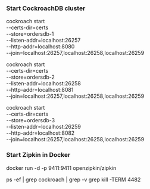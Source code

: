 ### Start CockroachDB cluster

cockroach start \
--certs-dir=certs \
--store=ordersdb-1 \
--listen-addr=localhost:26257 \
--http-addr=localhost:8080 \
--join=localhost:26257,localhost:26258,localhost:26259

cockroach start \
--certs-dir=certs \
--store=ordersdb-2 \
--listen-addr=localhost:26258 \
--http-addr=localhost:8081 \
--join=localhost:26257,localhost:26258,localhost:26259

cockroach start \
--certs-dir=certs \
--store=ordersdb-3 \
--listen-addr=localhost:26259 \
--http-addr=localhost:8082 \
--join=localhost:26257,localhost:26258,localhost:26259

### Start Zipkin in Docker
docker run -d -p 9411:9411 openzipkin/zipkin


ps -ef | grep cockroach | grep -v grep
kill -TERM 4482